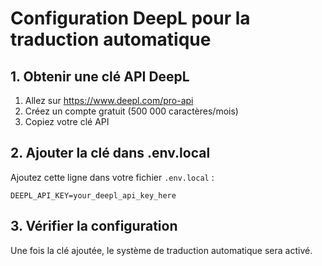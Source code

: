 # Configuration DeepL pour la traduction automatique

## 1. Obtenir une clé API DeepL

1. Allez sur https://www.deepl.com/pro-api
2. Créez un compte gratuit (500 000 caractères/mois)
3. Copiez votre clé API

## 2. Ajouter la clé dans .env.local

Ajoutez cette ligne dans votre fichier `.env.local` :

```
DEEPL_API_KEY=your_deepl_api_key_here
```

## 3. Vérifier la configuration

Une fois la clé ajoutée, le système de traduction automatique sera activé.
